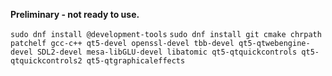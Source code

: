 **Preliminary - not ready to use.**

`sudo dnf install @development-tools`
`sudo dnf install git cmake chrpath patchelf gcc-c++ qt5-devel openssl-devel tbb-devel qt5-qtwebengine-devel SDL2-devel mesa-libGLU-devel libatomic qt5-qtquickcontrols qt5-qtquickcontrols2 qt5-qtgraphicaleffects`
